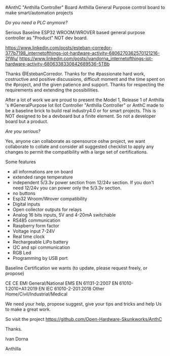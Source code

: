 #AnthC
"Anthilla Controller" Board
Anthilla General Purpose control board to make smart/automation projects

*Do you need a PLC anymore?*

Serious Baseline ESP32 WROOM/WROVER based general purpose controller as "Product" NOT dev board.

https://www.linkedin.com/posts/esteban-corredor-377b7198_internetofthings-iot-hardware-activity-6806270362570121216-2fWu/
https://www.linkedin.com/posts/ivandorna_internetofthings-iot-hardware-activity-6806338330842689536-5TBb

Thanks @EstebanCorredor. Thanks for the #passionate hard work, costructive and positive discussions, difficult moment and the time spent on the #project, and the given patience and support. Thanks for respecting the requirements and extending the possibilities.

After a lot of work we are proud to present the Model 1, Release 1 of Anthilla 's #GeneralPurpose Iot IIot Controller "Anthilla Controller" or AnthC made to be a baseline brick to build real industry4.0 or for smart projects. This is NOT designed to be a devboard but a finite element. So not a developer board but a product.

*Are you serious?*

Yes, anyone can collaborate as opensource oshw project, we want collaborate to collate and consider all suggested checklist to apply any changes to permit the compatibility with a large set of certifications.

Some features
- all informations are on board
- extended range temperature
- independent 5/3.3v power section from 12/24v section. If you don't need 12/24v you can power only the 5/3.3v section.
- no buttons
- Esp32 Wroom/Wrover compatibility
- Digital inputs
- Open collector outputs for relays
- Analog 16 bits inputs, 5V and 4-20mA switchable
- RS485 communication
- Raspberry form factor
- Voltage input 7-24V
- Real time clock
- Rechargeable LiPo battery
- I2C and spi communication
- RGB Led
- Programming by USB port

Baseline Certification we wants (to update, please request freely, or propose)

CE
CE EMI
General/National EMS
EN 61131-2:2007
EN 61010-1:2010+A1:2019
EN IEC 61010-2-201:2018
Other Home/Civil/Industrial/Medical

We need your help, propose suggest, give your tips and tricks and help Us to make a great work.

So visit the project https://github.com/Open-Hardware-Skunkworks/AnthC

Thanks.

Ivan Dorna

Anthilla
